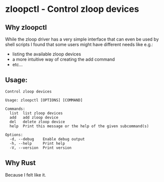 # zloopctl - Control zloop devices

## Why zloopctl
While the zloop driver has a very simple interface that can even be used by
shell scripts I found that some users might have different needs like e.g.:

- listing the available zloop devices
- a more intuitive way of creating the add command
- etc...

## Usage:
```
Control zloop devices

Usage: zloopctl [OPTIONS] [COMMAND]

Commands:
  list  list zloop devices
  add   add zloop device
  del   delete zloop device
  help  Print this message or the help of the given subcommand(s)

Options:
  -d, --debug    Enable debug output
  -h, --help     Print help
  -V, --version  Print version
```

## Why Rust
Because I felt like it.
